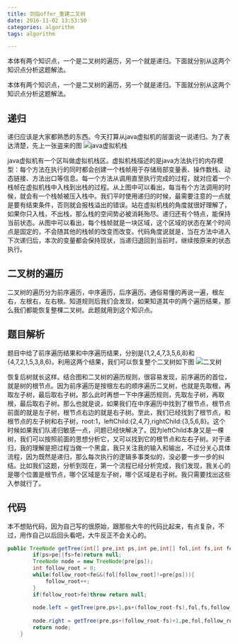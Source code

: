 ```yaml
---
title: 剑指offer_重建二叉树
date: 2016-11-02 13:53:50
categories: algorithm
tags: algorithm

---
```

本体有两个知识点，一个是二叉树的遍历，另一个就是递归。下面就分别从这两个知识点分析这题解法。
<!-- more -->
本体有两个知识点，一个是二叉树的遍历，另一个就是递归。下面就分别从这两个知识点分析这题解法。
## 递归
递归应该是大家都熟悉的东西。今天打算从java虚拟机的层面说一说递归。为了表达清楚，先上一张盗来的图
  ![java虚拟机栈][1]
  
java虚拟机有一个区叫做虚拟机栈区。虚拟机栈描述的是java方法执行的内存模型：每个方法在执行的同时都会创建一个栈帧用于存储局部变量表、操作数栈、动态链接、方法出口等信息。每一个方法从调用直至执行完成的过程，就对应着一个栈帧在虚拟机栈中入栈到出栈的过程。从上图中可以看出，每当有个方法调用的时候，就会有一个栈帧被压入栈中。我们平时使用递归的时候，最需要注意的一点就是要有结束条件，否则就会报栈溢出的错误。站在虚拟机栈的角度就很好理解了，如果你只入栈，不出栈，那么栈的空间势必被消耗殆尽。递归还有个特点，能保持当前状态。从图中可以看出，每个栈帧就是一块区域，这个区域的状态在某个时间点是固定的，不会随其他的栈帧的改变而改变。代码角度说就是，当在方法中进入下次递归后，本次的变量都会保持现状，当递归退回到当前时，继续按原来的状态执行。

## 二叉树的遍历
二叉树的遍历分为前序遍历，中序遍历，后序遍历。通俗易懂的再说一遍，根左右，左根右，左右根。知道规则后我们会发现，如果知道其中的两个遍历结果，那么我们都能恢复整棵二叉树。此题就用到这个知识点。
## 题目解析
题目中给了前序遍历结果和中序遍历结果，分别是{1,2,4,7,3,5,6,8}和{4,7,2,1,5,3,8,6}。利用这两个结果，我们可以恢复整个二叉树如下图
  ![二叉树][2]

恢复后树就长这样。结合图和二叉树的遍历规则，很容易发现，前序遍历的首位，就是树的根节点。因为前序遍历是按根左右的顺序遍历二叉树，也就是先取根，再取左子树，最后取右子树。那么此时再想一下中序遍历规则，先取左子树，再取根，最后取右子树。那么也就是说，如果我们在中序遍历中找到了根节点，根节点前面的就是左子树，根节点右边的就是右子树。至此，我们已经找到了根节点，和根节点的左子树和右子树，root:1，leftChild:{2,4,7},rightChild:{3,5,6,8}。这个时候如果我们队递归敏感一点，问题已经快解决了。因为leftChild本身又是一棵树，我们可以按照前面的思想分析它，又可以找到它的根节点和左右子树。对于递归，我的理解是把过程当做一个黑盒，我只关注我的输入和输出，不过分关心具体流程，因为既然是递归，那么每次执行的逻辑多事类似的，没必要一步一步的纠结。比如我们这题，分析到现在，第一个流程已经分析完成，我们发现，我关心的是哪个位置是根节点，哪个区域是左子树，哪个区域是右子树。我只需要找出这些入参就行了。
## 代码
本不想贴代码，因为自己写的很原始，跟那些大牛的代码比起来，有点复杂，不过，用作自己以后回头看吧，大牛反正不会关心的。
```java
public TreeNode getTree(int[] pre,int ps,int pe,int[] fol,int fs,int fe ){
        if(ps>pe||fs>fe)return null;
        TreeNode node = new TreeNode(pre[ps]);
        int follow_root = 0;
        while(follow_root<fe&&(fol[follow_root]!=pre[ps])){
            follow_root++;
        }
        if(follow_root>fe)throw return null;
        
        node.left = getTree(pre,ps+1,ps+(follow_root-fs),fol,fs,follow_root);
        
        node.right = getTree(pre,ps+(follow_root-fs)+1,pe,fol,follow_root+1,fe);
        return node;
    }
```


  [1]: http://ofy9dm2ii.bkt.clouddn.com/image/article/java_stack.jpg
  [2]: http://ofy9dm2ii.bkt.clouddn.com/image/articlebinaryTree.png
